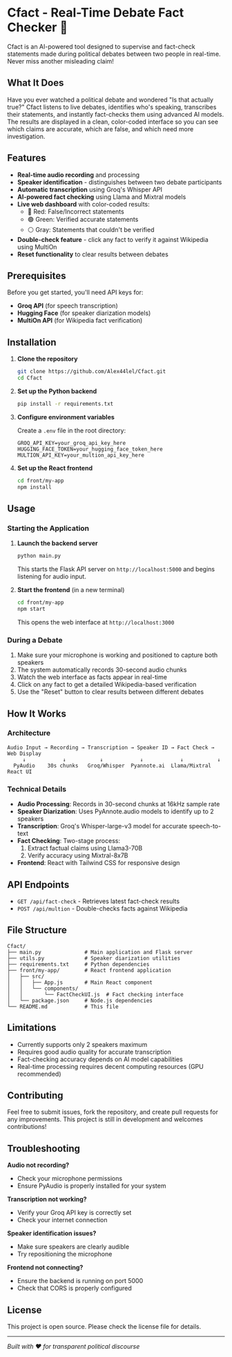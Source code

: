# Cfact - Real-Time Debate Fact Checker 🎯

Cfact is an AI-powered tool designed to supervise and fact-check statements made during political debates between two people in real-time. Never miss another misleading claim!

## What It Does

Have you ever watched a political debate and wondered "Is that actually true?" Cfact listens to live debates, identifies who's speaking, transcribes their statements, and instantly fact-checks them using advanced AI models. The results are displayed in a clean, color-coded interface so you can see which claims are accurate, which are false, and which need more investigation.

## Features

- **Real-time audio recording** and processing
- **Speaker identification** - distinguishes between two debate participants
- **Automatic transcription** using Groq's Whisper API
- **AI-powered fact checking** using Llama and Mixtral models
- **Live web dashboard** with color-coded results:
  - 🔴 Red: False/Incorrect statements
  - 🟢 Green: Verified accurate statements  
  - ⚪ Gray: Statements that couldn't be verified
- **Double-check feature** - click any fact to verify it against Wikipedia using MultiOn
- **Reset functionality** to clear results between debates

## Prerequisites

Before you get started, you'll need API keys for:

- **Groq API** (for speech transcription)
- **Hugging Face** (for speaker diarization models)  
- **MultiOn API** (for Wikipedia fact verification)

## Installation

1. **Clone the repository**
   ```bash
   git clone https://github.com/Alex44lel/Cfact.git
   cd Cfact
   ```

2. **Set up the Python backend**
   ```bash
   pip install -r requirements.txt
   ```

3. **Configure environment variables**
   
   Create a `.env` file in the root directory:
   ```env
   GROQ_API_KEY=your_groq_api_key_here
   HUGGING_FACE_TOKEN=your_hugging_face_token_here
   MULTION_API_KEY=your_multion_api_key_here
   ```

4. **Set up the React frontend**
   ```bash
   cd front/my-app
   npm install
   ```

## Usage

### Starting the Application

1. **Launch the backend server**
   ```bash
   python main.py
   ```
   This starts the Flask API server on `http://localhost:5000` and begins listening for audio input.

2. **Start the frontend** (in a new terminal)
   ```bash
   cd front/my-app
   npm start
   ```
   This opens the web interface at `http://localhost:3000`

### During a Debate

1. Make sure your microphone is working and positioned to capture both speakers
2. The system automatically records 30-second audio chunks
3. Watch the web interface as facts appear in real-time
4. Click on any fact to get a detailed Wikipedia-based verification
5. Use the "Reset" button to clear results between different debates

## How It Works

### Architecture

```
Audio Input → Recording → Transcription → Speaker ID → Fact Check → Web Display
     ↓            ↓           ↓            ↓            ↓           ↓
  PyAudio    30s chunks   Groq/Whisper  Pyannote.ai  Llama/Mixtral  React UI
```

### Technical Details

- **Audio Processing**: Records in 30-second chunks at 16kHz sample rate
- **Speaker Diarization**: Uses PyAnnote.audio models to identify up to 2 speakers
- **Transcription**: Groq's Whisper-large-v3 model for accurate speech-to-text
- **Fact Checking**: Two-stage process:
  1. Extract factual claims using Llama3-70B
  2. Verify accuracy using Mixtral-8x7B
- **Frontend**: React with Tailwind CSS for responsive design

## API Endpoints

- `GET /api/fact-check` - Retrieves latest fact-check results
- `POST /api/multion` - Double-checks facts against Wikipedia

## File Structure

```
Cfact/
├── main.py              # Main application and Flask server
├── utils.py             # Speaker diarization utilities
├── requirements.txt     # Python dependencies
├── front/my-app/        # React frontend application
│   ├── src/
│   │   ├── App.js       # Main React component
│   │   └── components/
│   │       └── FactCheckUI.js  # Fact checking interface
│   └── package.json     # Node.js dependencies
└── README.md            # This file
```

## Limitations

- Currently supports only 2 speakers maximum
- Requires good audio quality for accurate transcription
- Fact-checking accuracy depends on AI model capabilities
- Real-time processing requires decent computing resources (GPU recommended)

## Contributing

Feel free to submit issues, fork the repository, and create pull requests for any improvements. This project is still in development and welcomes contributions!

## Troubleshooting

**Audio not recording?**
- Check your microphone permissions
- Ensure PyAudio is properly installed for your system

**Transcription not working?**
- Verify your Groq API key is correctly set
- Check your internet connection

**Speaker identification issues?**
- Make sure speakers are clearly audible
- Try repositioning the microphone

**Frontend not connecting?**
- Ensure the backend is running on port 5000
- Check that CORS is properly configured

## License

This project is open source. Please check the license file for details.

---

*Built with ❤️ for transparent political discourse*